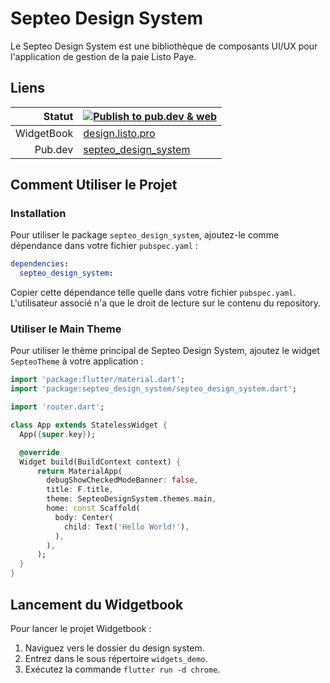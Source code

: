 # Septeo Design System

Le Septeo Design System est une bibliothèque de composants UI/UX pour l'application de gestion de la paie Listo Paye.

## Liens

|     Statut | [![Publish to pub.dev & web](https://github.com/Listo-Paye/listo_design_system/actions/workflows/publish.yaml/badge.svg)](https://github.com/Listo-Paye/listo_design_system/actions/workflows/publish.yaml) |
|-----------:|-------------------------------------------------------------------------------------------------------------------------------------------------------------------------------------------------------------|
| WidgetBook | [design.listo.pro](https://design.listo.pro)                                                                                                                                                                |
|    Pub.dev | [septeo_design_system](https://pub.dev/packages/septeo_design_system)                                                                                                                                       |

## Comment Utiliser le Projet

### Installation

Pour utiliser le package `septeo_design_system`, ajoutez-le comme dépendance dans votre fichier `pubspec.yaml` :

```yaml
dependencies:
  septeo_design_system:
```

Copier cette dépendance telle quelle dans votre fichier `pubspec.yaml`. L'utilisateur associé n'a que le droit de
lecture sur le contenu du repository.

### Utiliser le Main Theme
Pour utiliser le thème principal de Septeo Design System, ajoutez le widget `SepteoTheme` à votre application :

```dart
import 'package:flutter/material.dart';
import 'package:septeo_design_system/septeo_design_system.dart';

import 'router.dart';

class App extends StatelessWidget {
  App({super.key});

  @override
  Widget build(BuildContext context) {
      return MaterialApp(
        debugShowCheckedModeBanner: false,
        title: F.title,
        theme: SepteoDesignSystem.themes.main,
        home: const Scaffold(
          body: Center(
            child: Text('Hello World!'),
          ),
        ),
      );
  }
}
```

## Lancement du Widgetbook

Pour lancer le projet Widgetbook :

1. Naviguez vers le dossier du design system.
2. Entrez dans le sous répertoire `widgets_demo`.
3. Exécutez la commande `flutter run -d chrome`.

